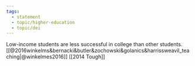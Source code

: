 ```yaml
---
tags: 
  - statement
  - topic/higher-education
  - topic/dei
---
```


Low-income students are less successful in college than other students. [[@2016winkelms&bernacki&butler&zochowski&golanics&harrissweavil_teaching|@winkelmes2016]] [[2014 Tough]]